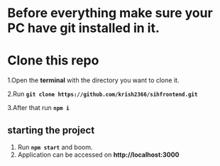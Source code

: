 # Before everything make sure your PC have git installed in it. 

# Clone this repo
 1.Open the **terminal** with the directory you want to clone it.
 
 2.Run **```git clone https://github.com/krish2366/sihfrontend.git```**
 
 3.After that run **```npm i```**

## starting the project
  1. Run **```npm start```** and boom.
  2. Application can be accessed on **http://localhost:3000**
